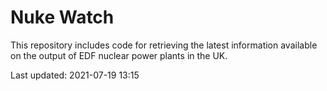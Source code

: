# Nuke Watch

This repository includes code for retrieving the latest information available on the output of EDF nuclear power plants in the UK.

Last updated: 2021-07-19 13:15